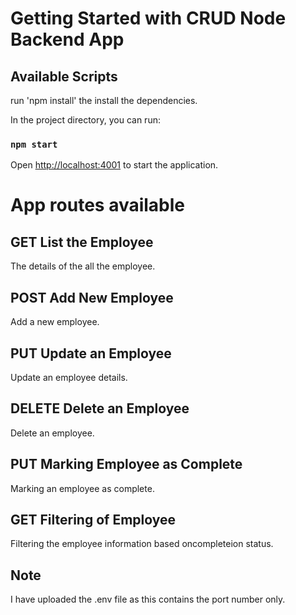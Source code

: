 # Getting Started with CRUD Node Backend App

## Available Scripts

run 'npm install' the install the dependencies.

In the project directory, you can run:

### `npm start`

Open [http://localhost:4001](http://localhost:4001) to start the application.


# App routes available

## GET List the Employee
The details of the all the employee.

## POST Add New Employee
Add a new employee.

## PUT Update an Employee
Update an employee details.

## DELETE Delete an Employee
Delete an employee.

## PUT Marking Employee as Complete
Marking an employee as complete.

## GET Filtering of Employee
Filtering the employee information based oncompleteion status.

## Note
I have uploaded the .env file as this contains the port number only.


